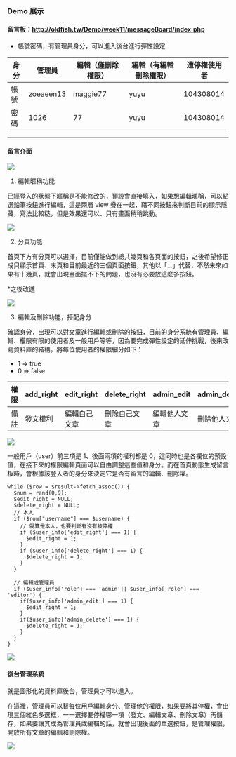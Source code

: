 ### Demo 展示
#### 留言板：http://oldfish.tw/Demo/week11/messageBoard/index.php
* 帳號密碼，有管理員身分，可以進入後台進行彈性設定

| 身分 | 管理員| 編輯（僅刪除權限）|編輯（有編輯刪除權限）|遭停權使用者|
| -------- | -------- | -------- |-------- |------- |
| 帳號 | zoeaeen13 | maggie77 |yuyu |104308014|
| 密碼 | 1026 | 77 |yuyu |104308014|
---

#### 留言介面
![](https://i.imgur.com/Kun1SSB.png)

1. 編輯暱稱功能

已經登入的狀態下暱稱是不能修改的，預設會直接填入，如果想編輯暱稱，可以點選鉛筆按鈕進行編輯，這是兩層 view 疊在一起，藉不同按鈕來判斷目前的顯示隱藏，寫法比較糙，但是效果還可以、只有畫面稍稍跳動。

![](https://i.imgur.com/goqP34C.gif)

2. 分頁功能

首頁下方有分頁可以選擇，目前僅能做到總共幾頁和各頁面的按鈕，之後希望修正成只顯示首頁、末頁和目前最近的三個頁面按鈕，其他以「...」代替，不然未來如果有十幾頁，就會出現畫面擺不下的問題，也沒有必要放這麼多按鈕。

*之後改進

![](https://i.imgur.com/ausIszP.png)

3. 編輯及刪除功能，搭配身分

確認身分，出現可以對文章進行編輯或刪除的按鈕，目前的身分系統有管理員、編輯、權限有限的使用者及一般用戶等等，因為要完成彈性設定的延伸挑戰，後來改寫資料庫的結構，將每位使用者的權限細分如下：
* 1 => true
* 0 => false

| 權限 | add_right | edit_right | delete_right |admin_edit |admin_delete |
| -------- | -------- | -------- |-------- |-------- |-------- |
|備註 | 發文權利 |編輯自己文章 | 刪除自己文章 |編輯他人文章 |刪除他人文章|

![](https://i.imgur.com/F71K0RP.png)


一般用戶（user）前三項是 1、後面兩項的權利都是 0，這同時也是各欄位的預設值，在接下來的權限編輯頁面可以自由調整這些值和身分。而在首頁動態生成留言板時，會根據該登入者的身分來決定它是否有留言的編輯、刪除權。

```php=
while ($row = $result->fetch_assoc()) {
  $num = rand(0,9);
  $edit_right = NULL;
  $delete_right = NULL;
  // 本人
  if ($row["username"] === $username) {
    // 就算是本人，也要判斷有沒有被停權
    if ($user_info['edit_right'] === 1) {
      $edit_right = 1;
    }
    if ($user_info['delete_right'] === 1) {
      $delete_right = 1;
    }
  }

  // 編輯或管理員
  if ($user_info['role'] === 'admin'|| $user_info['role'] === 'editor') {
    if($user_info['admin_edit'] === 1) {
      $edit_right = 1;
    }
    if($user_info['admin_delete'] === 1) {
      $delete_right = 1;
    }
  }
}
```

![](https://i.imgur.com/EWk52kt.png)



#### 後台管理系統

就是圖形化的資料庫後台，管理員才可以進入。

在這裡，管理員可以替每位用戶編輯身分、管理他的權限，如果要將其停權，會出現三個紅色多選框，一一選擇要停權哪一項（發文、編輯文章、刪除文章）再儲存，如果要讓其成為管理員或編輯的話，就會出現後面的單選按鈕，是管理權限，開放所有文章的編輯和刪除權。

![](https://i.imgur.com/rbZLLPb.png)

